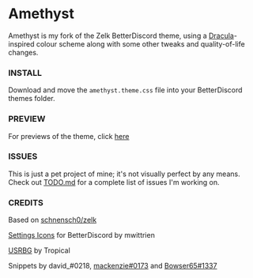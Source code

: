 # Amethyst

Amethyst is my fork of the Zelk BetterDiscord theme, using a <a href="https://github.com/dracula/dracula-theme" target="_blank">Dracula</a>-inspired colour scheme along with some other tweaks and quality-of-life changes.

### INSTALL
Download and move the `amethyst.theme.css` file into your BetterDiscord themes folder.

### PREVIEW
For previews of the theme, click [here](https://github.com/kiosion/Amethyst/tree/master/preview)

### ISSUES
This is just a pet project of mine; it's not visually perfect by any means. Check out [TODO.md](https://github.com/kiosion/Amethyst/tree/master/TODO.md) for a complete list of issues I'm working on.

### CREDITS
Based on [schnensch0/zelk](https://github.com/schnensch0/zelk)

[Settings Icons](https://github.com/mwittrien/BetterDiscordAddons/blob/master/Themes/_res/SettingsIcons.css) for BetterDiscord by mwittrien

[USRBG](https://github.com/Discord-Custom-Covers/usrbg) by Tropical

Snippets by david_#0218, [mackenzie#0173](https://github.com/spinfish) and [Bowser65#1337](https://github.com/cyyynthia)
